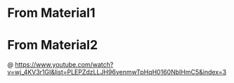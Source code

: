 


# From Material1


# From Material2
@ https://www.youtube.com/watch?v=wj_4KV3r1GI&list=PLEPZdzLLJH96venmwTpHqH0160NbIHmC5&index=3



